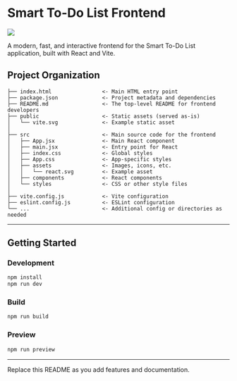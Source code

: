# Smart To-Do List Frontend

<a target="_blank" href="https://vitejs.dev/">
    <img src="https://img.shields.io/badge/Vite-React%20Template-646CFF?logo=vite" />
</a>

A modern, fast, and interactive frontend for the Smart To-Do List application, built with React and Vite.

## Project Organization

```
├── index.html                <- Main HTML entry point
├── package.json              <- Project metadata and dependencies
├── README.md                 <- The top-level README for frontend developers
├── public                    <- Static assets (served as-is)
│   └── vite.svg              <- Example static asset
│
├── src                       <- Main source code for the frontend
│   ├── App.jsx               <- Main React component
│   ├── main.jsx              <- Entry point for React
│   ├── index.css             <- Global styles
│   ├── App.css               <- App-specific styles
│   ├── assets                <- Images, icons, etc.
│   │   └── react.svg         <- Example asset
│   ├── components            <- React components
│   └── styles                <- CSS or other style files
│
├── vite.config.js            <- Vite configuration
├── eslint.config.js          <- ESLint configuration
└── ...                       <- Additional config or directories as needed
```

--------

## Getting Started

### Development

```bash
npm install
npm run dev
```

### Build

```bash
npm run build
```

### Preview

```bash
npm run preview
```

--------

Replace this README as you add features and documentation.

